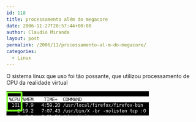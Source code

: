 ```yaml
---
id: 118
title: processamento além do megacore
date: 2006-11-27T20:57:44+00:00
author: Claudio Miranda
layout: post
permalink: /2006/11/processamento-al-m-do-megacore/
categories:
  - Linux
---
```

O sistema linux que uso foi tão possante, que utilizou processamento de CPU da realidade virtual 

<img src="/resources/claudio/061127_top-Linux.png" border="0" />